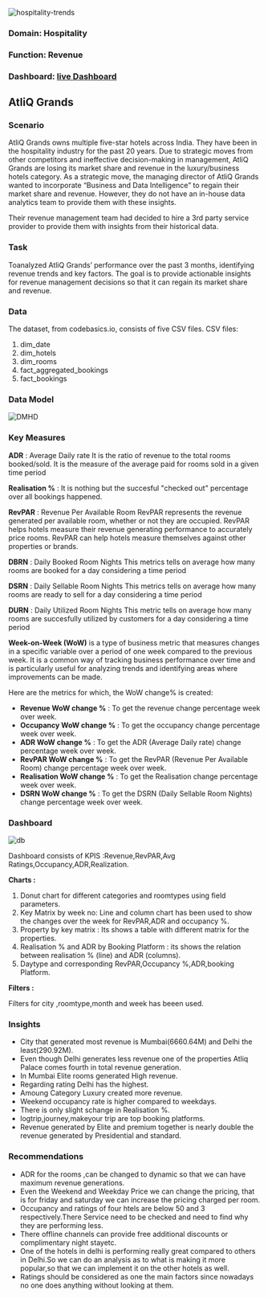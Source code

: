 ![hospitality-trends](https://github.com/PoojaShylaja/Hospitality_Domain/assets/101803358/285ed87e-41f2-452a-8b36-603f6ad35a3c)
 ### Domain:  Hospitality       
 ### Function: Revenue   
 ### Dashboard: [live Dashboard](https://app.powerbi.com/groups/me/reports/4fe7efa4-c916-4857-9b96-262d09e0a9e2/ReportSection1a09235e4899ae61d323?experience=power-bi)

 ## AtliQ Grands

 ### Scenario

 AtliQ Grands owns multiple five-star hotels across India. They have been in the hospitality industry for the past 20 years. 
 Due to strategic moves from other competitors and ineffective decision-making in management, AtliQ Grands are losing its 
 market share and revenue in the luxury/business hotels category. As a strategic move, the managing director of AtliQ Grands 
 wanted to incorporate “Business and Data Intelligence” to regain their market share and revenue. However, they do not have an 
 in-house data analytics team to provide them with these insights.

Their revenue management team had decided to hire a 3rd party service provider to provide them with insights from 
their historical data.

### Task

Toanalyzed AtliQ Grands’ performance over the past 3 months, identifying revenue trends and key factors. 
The goal is to provide actionable insights for revenue management decisions so that it can regain its market share and revenue.

### Data 

The dataset, from codebasics.io, consists of five CSV files.
CSV files:
1. dim_date
2. dim_hotels
3. dim_rooms
4. fact_aggregated_bookings
5. fact_bookings

### Data Model

![DMHD](https://github.com/PoojaShylaja/Hospitality_Domain/assets/101803358/ccbf534b-2885-40af-992f-afbd35e37ddb)

### Key Measures 

**ADR** : Average Daily rate
It is the ratio of revenue to the total rooms booked/sold. 
It is the measure of the average paid for rooms sold in a given time period

**Realisation %** : It is nothing but the succesful "checked out" percentage over all bookings happened.

**RevPAR** : Revenue Per Available Room
RevPAR represents the revenue generated per available room, whether or not they are occupied. RevPAR
helps hotels measure their revenue generating performance to accurately price rooms. RevPAR can help hotels 
measure themselves against other properties or brands.

**DBRN** : Daily Booked Room Nights
This metrics tells on average how many rooms are booked for a day considering a time period

**DSRN**  : Daily Sellable Room Nights
This metrics tells on average how many rooms are ready to sell for a day considering a time period

**DURN** : Daily Utilized Room Nights
This metric tells on average how many rooms are succesfully utilized by customers for a day considering a time period

**Week-on-Week (WoW)** is a type of business metric that measures changes in a specific variable over a period of 
one week compared to the previous week. It is a common way of tracking business performance over time and is 
particularly useful for analyzing trends and identifying areas where improvements can be made.

Here are the metrics for which, the WoW change% is created:

* **Revenue WoW change %** : To get the revenue change percentage week over week.
* **Occupancy WoW change %** : To get the occupancy change percentage week over week.
* **ADR WoW change %** : To get the ADR (Average Daily rate) change percentage week over week.
* **RevPAR WoW change %** : To get the RevPAR (Revenue Per Available Room) change percentage week over week.
* **Realisation WoW change %** : To get the Realisation change percentage week over week.
* **DSRN WoW change %** : To get the DSRN (Daily Sellable Room Nights) change percentage week over week.

### Dashboard

![db](https://github.com/PoojaShylaja/Hospitality_Domain/assets/101803358/b8d9c781-d3c2-4630-8075-a642ef16ddc7)

Dashboard consists of KPIS :Revenue,RevPAR,Avg Ratings,Occupancy,ADR,Realization.

**Charts :**

1. Donut chart for different categories and roomtypes using field parameters.
2. Key Matrix by week no: Line and column chart has been used to show the changes over the week for RevPAR,ADR and occupancy %.
3. Property by key matrix : Its shows a table with different matrix for the properties.
4. Realisation % and ADR by Booking Platform : its shows the relation between realisation % (line) and ADR (columns).
5. Daytype and corresponding RevPAR,Occupancy %,ADR,booking Platform.

**Filters :** 

Filters for city ,roomtype,month and week has beeen used.


### Insights

* City that generated most revenue is Mumbai(6660.64M) and Delhi the least(290.92M).
* Even though Delhi generates less revenue one of the properties Atliq Palace comes fourth in total revenue generation.
* In Mumbai Elite rooms generated High revenue.
* Regarding rating Delhi has the highest.
* Amoung Category Luxury created more revenue.
* Weekend occupancy rate is higher compared to weekdays.
* There is only slight schange in Realisation %.
* logtrip,journey,makeyour trip are top booking platforms.
* Revenue generated by Elite and premium together is nearly double the revenue generated by Presidential and standard.

### Recommendations 

* ADR for the rooms ,can be changed to dynamic so that we can have maximum revenue generations.
* Even the Weekend and Weekday Price we can change the pricing, that is for friday and saturday
  we can increase the pricing charged per room.
* Occupancy and ratings of four htels are below 50 and 3 respectively.There Service need to be checked and
  need to find why they are performing less.
* There offline channels can provide free additional discounts or complimentary night stayetc.
* One of the hotels in delhi is performing really great compared to others in Delhi.So we can do an analysis
  as to what is making it more popular,so that we can implement it on the other hotels as well.
*  Ratings should be considered as one the main factors since nowadays no one does anything without looking at them.
  
